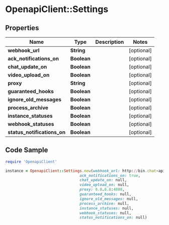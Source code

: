 # OpenapiClient::Settings

## Properties

Name | Type | Description | Notes
------------ | ------------- | ------------- | -------------
**webhook_url** | **String** |  | [optional] 
**ack_notifications_on** | **Boolean** |  | [optional] 
**chat_update_on** | **Boolean** |  | [optional] 
**video_upload_on** | **Boolean** |  | [optional] 
**proxy** | **String** |  | [optional] 
**guaranteed_hooks** | **Boolean** |  | [optional] 
**ignore_old_messages** | **Boolean** |  | [optional] 
**process_archive** | **Boolean** |  | [optional] 
**instance_statuses** | **Boolean** |  | [optional] 
**webhook_statuses** | **Boolean** |  | [optional] 
**status_notifications_on** | **Boolean** |  | [optional] 

## Code Sample

```ruby
require 'OpenapiClient'

instance = OpenapiClient::Settings.new(webhook_url: http://bin.chat-api.com/1f9aj261,
                                 ack_notifications_on: true,
                                 chat_update_on: null,
                                 video_upload_on: null,
                                 proxy: 8.8.8.8:4888,
                                 guaranteed_hooks: null,
                                 ignore_old_messages: null,
                                 process_archive: null,
                                 instance_statuses: null,
                                 webhook_statuses: null,
                                 status_notifications_on: null)
```


